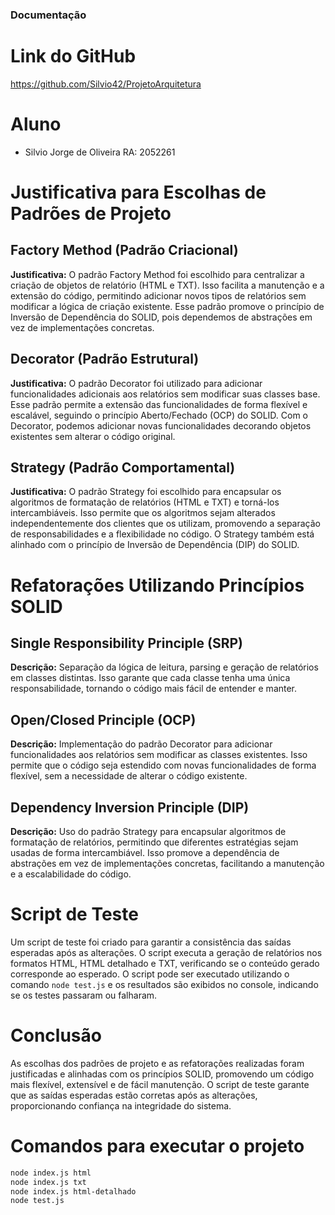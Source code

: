 ### Documentação

# Link do GitHub

https://github.com/Silvio42/ProjetoArquitetura

# Aluno

* Silvio Jorge de Oliveira     RA: 2052261

# Justificativa para Escolhas de Padrões de Projeto

## Factory Method (Padrão Criacional)

**Justificativa:** O padrão Factory Method foi escolhido para centralizar a criação de objetos de relatório (HTML e TXT). Isso facilita a manutenção e a extensão do código, permitindo adicionar novos tipos de relatórios sem modificar a lógica de criação existente. Esse padrão promove o princípio de Inversão de Dependência do SOLID, pois dependemos de abstrações em vez de implementações concretas.

## Decorator (Padrão Estrutural)

**Justificativa:** O padrão Decorator foi utilizado para adicionar funcionalidades adicionais aos relatórios sem modificar suas classes base. Esse padrão permite a extensão das funcionalidades de forma flexível e escalável, seguindo o princípio Aberto/Fechado (OCP) do SOLID. Com o Decorator, podemos adicionar novas funcionalidades decorando objetos existentes sem alterar o código original.

## Strategy (Padrão Comportamental)

**Justificativa:** O padrão Strategy foi escolhido para encapsular os algoritmos de formatação de relatórios (HTML e TXT) e torná-los intercambiáveis. Isso permite que os algoritmos sejam alterados independentemente dos clientes que os utilizam, promovendo a separação de responsabilidades e a flexibilidade no código. O Strategy também está alinhado com o princípio de Inversão de Dependência (DIP) do SOLID.

# Refatorações Utilizando Princípios SOLID

## Single Responsibility Principle (SRP)

**Descrição:** Separação da lógica de leitura, parsing e geração de relatórios em classes distintas. Isso garante que cada classe tenha uma única responsabilidade, tornando o código mais fácil de entender e manter.

## Open/Closed Principle (OCP)

**Descrição:** Implementação do padrão Decorator para adicionar funcionalidades aos relatórios sem modificar as classes existentes. Isso permite que o código seja estendido com novas funcionalidades de forma flexível, sem a necessidade de alterar o código existente.

## Dependency Inversion Principle (DIP)

**Descrição:** Uso do padrão Strategy para encapsular algoritmos de formatação de relatórios, permitindo que diferentes estratégias sejam usadas de forma intercambiável. Isso promove a dependência de abstrações em vez de implementações concretas, facilitando a manutenção e a escalabilidade do código.

# Script de Teste

Um script de teste foi criado para garantir a consistência das saídas esperadas após as alterações. O script executa a geração de relatórios nos formatos HTML, HTML detalhado e TXT, verificando se o conteúdo gerado corresponde ao esperado. O script pode ser executado utilizando o comando `node test.js` e os resultados são exibidos no console, indicando se os testes passaram ou falharam.

# Conclusão

As escolhas dos padrões de projeto e as refatorações realizadas foram justificadas e alinhadas com os princípios SOLID, promovendo um código mais flexível, extensível e de fácil manutenção. O script de teste garante que as saídas esperadas estão corretas após as alterações, proporcionando confiança na integridade do sistema.

# Comandos para executar o projeto

```sh
node index.js html
node index.js txt
node index.js html-detalhado
node test.js
